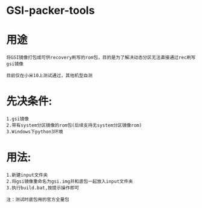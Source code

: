 # GSI-packer-tools
# 用途
    将GSI镜像打包成可供recovery刷写的rom包，目的是为了解决动态分区无法直接通过rec刷写gsi镜像

    目前仅在小米10上测试通过，其他机型自测

# 先决条件:
    1.gsi镜像
    2.带有system分区镜像的rom包(后续支持无system分区镜像rom)
    3.Windows下python3环境

# 用法:
    1.新建input文件夹
    2.将gsi镜像重命名为gsi.img并和底包一起放入input文件夹
    3.执行build.bat,按提示操作即可
    
    注：测试时底包用的官方全量包
    
    
    

